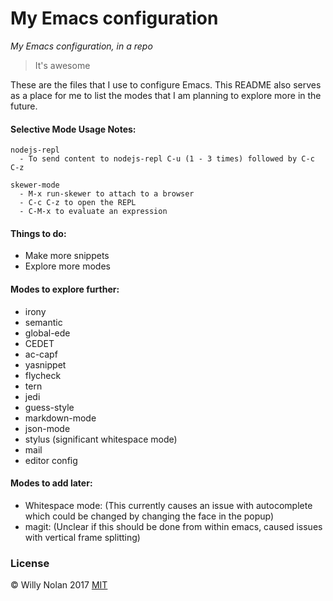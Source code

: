 # My Emacs configuration
*My Emacs configuration, in a repo*

> It's awesome

These are the files that I use to configure Emacs.  This README also serves as a place for me to list the modes that I am planning to explore more in the future.

#### Selective Mode Usage Notes:
    nodejs-repl
      - To send content to nodejs-repl C-u (1 - 3 times) followed by C-c C-z

    skewer-mode
      - M-x run-skewer to attach to a browser
      - C-c C-z to open the REPL
      - C-M-x to evaluate an expression


#### Things to do:
 - Make more snippets
 - Explore more modes

#### Modes to explore further:
- irony
- semantic
- global-ede
- CEDET
- ac-capf
- yasnippet
- flycheck
- tern
- jedi
- guess-style
- markdown-mode
- json-mode
- stylus (significant whitespace mode)
- mail
- editor config

#### Modes to add later:
- Whitespace mode:
    (This currently causes an issue with autocomplete which could be changed by changing the face in the popup)
- magit:
  (Unclear if this should be done from within emacs, caused issues with vertical frame splitting)

### License
:copyright: Willy Nolan 2017 
[MIT](http://en.wikipedia.org/wiki/MIT_License)
